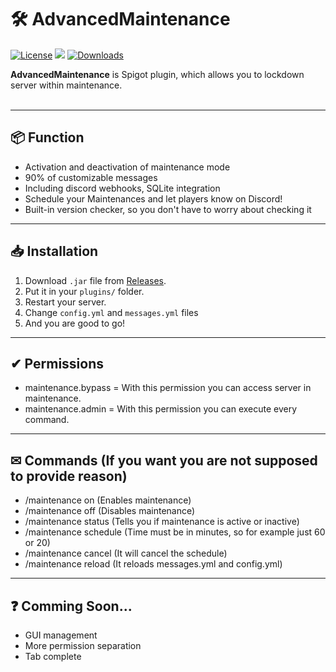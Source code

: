 # 🛠️ AdvancedMaintenance

[![License](https://img.shields.io/github/license/codedbymattheo/AdvancedMaintenance)](LICENSE) [![](https://jitpack.io/v/codedbymattheo/advancedmaintenance.svg)](https://jitpack.io/#codedbymattheo/advancedmaintenance)      [![Downloads](https://img.shields.io/github/downloads/codedbymattheo/AdvancedMaintenance/total)](DOWNLOADS)

**AdvancedMaintenance** is Spigot plugin, which allows you to lockdown server within maintenance. <br><br>

---

## 📦 Function
  
- Activation and deactivation of maintenance mode
- 90% of customizable messages
- Including discord webhooks, SQLite integration
- Schedule your Maintenances and let players know on Discord!
- Built-in version checker, so you don't have to worry about checking it

---

## 📥 Installation

1. Download `.jar` file from [Releases](https://github.com/codedbymattheo/AdvancedMaintenance/releases).
2. Put it in your `plugins/` folder.
3. Restart your server.
4. Change `config.yml` and `messages.yml` files
5. And you are good to go!

---

## ✔ Permissions

- maintenance.bypass = With this permission you can access server in maintenance.
- maintenance.admin = With this permission you can execute every command.

---

## ✉ Commands (If you want you are not supposed to provide reason)

- /maintenance on <reason>(Enables maintenance)
- /maintenance off <reason> (Disables maintenance)
- /maintenance status (Tells you if maintenance is active or inactive)
- /maintenance schedule <time> <reason> (Time must be in minutes, so for example just 60 or 20)
- /maintenance cancel (It will cancel the schedule)
- /maintenance reload (It reloads messages.yml and config.yml)

---

## ❓ Comming Soon...

- GUI management 
- More permission separation
- Tab complete
